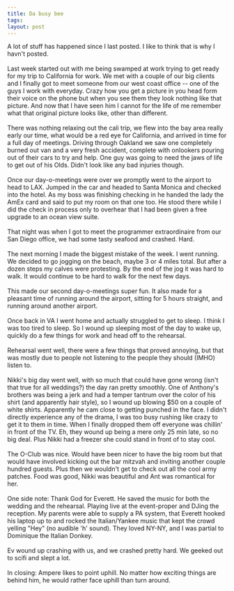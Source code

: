 ```yaml
---
title: Da busy bee
tags: 
layout: post
---
```

A lot of stuff has happened since I last posted.  I like to think that is why I havn't posted.<br /><br />Last week started out with me being swamped at work trying to get ready for my trip to California for work.  We met with a couple of our big clients and I finally got to meet someone from our west coast office -- one of the guys I work with everyday.  Crazy how you get a picture in you head form their voice on the phone but when you see them they look nothing like that picture.  And now that I have seen him I cannot for the life of me remember what that original picture looks like, other than different.  <br /><br />There was nothing relaxing out the cali trip, we flew into the bay area really early our time, what would be a red eye for California, and arrived in time for a full day of meetings.  Driving through Oakland we saw one completely burned out van and a very fresh accident, complete with onlookers pouring out of their cars to try and help.  One guy was going to need the jaws of life to get out of his Olds.  Didn't look like any bad injuries though. <br /><br />Once our day-o-meetings were over we promptly went to the airport to head to LAX.  Jumped in the car and headed to Santa Monica and checked into the hotel.  As my boss was finishing checking in he handed the lady the AmEx card and said to put my room on that one too.  He stood there while I did the check in process only to overhear that I had been given a free upgrade to an ocean view suite.    <br /><br />That night was when I got to meet the programmer extraordinaire from our San Diego office, we had some tasty seafood and crashed.  Hard. <br /><br />The next morning I made the biggest mistake of the week.  I went running.  We decided to go jogging on the beach, maybe 3 or 4 miles total. But after a dozen steps my calves were protesting.  By the end of the jog it was hard to walk.  It would continue to be hard to walk for the next few days.  <br /><br />This made our second day-o-meetings super fun.  It also made for a pleasant time of running around the airport, sitting for 5 hours straight, and running around another airport.<br /><br />Once back in VA I went home and actually struggled to get to sleep.  I think I was too tired to sleep.  So I wound up sleeping most of the day to wake up, quickly do a few things for work and head off to the rehearsal.  <br /><br />Rehearsal went well, there were a few things that proved annoying, but that was mostly due to people not listening to the people they should (IMHO) listen to. <br /><br />Nikki's big day went well, with so much that could have gone wrong (isn't that true for all weddings?) the day ran pretty smoothly.  One of Anthony's brothers was being a jerk and had a temper tantrum over the color of his shirt (and apparently hair style), so I wound up blowing $50 on a couple of white shirts.  Apparently he cam close to getting punched in the face.  I didn't directly experience any of the drama, I was too busy rushing like crazy to get it to them in time. When I finally dropped them off everyone was chillin' in front of the TV.  Eh, they wound up being a mere only 25 min late, so no big deal.  Plus Nikki had a freezer she could stand in front of to stay cool.  <br /><br />The O-Club was nice. Would have been nicer to have the big room but that would have involved kicking out the bar mitzvah and inviting another couple hundred guests. Plus then we wouldn't get to check out all the cool army patches.  Food was good, Nikki was beautiful and Ant was romantical for her.  <br /><br />One side note: Thank God for Everett.  He saved the music for both the wedding and the rehearsal.  Playing live at the event-proper and DJing the reception.  My parents were able to supply a PA system, that Everett hooked his laptop up to and rocked the Italian/Yankee music that kept the crowd yelling "Hey" (no audible 'h' sound).  They loved NY-NY, and I was partial to Dominique the Italian Donkey. <br /><br />Ev wound up crashing with us, and we crashed pretty hard.  We geeked out to scifi and slept a lot.  <br /><br />In closing:  Ampere likes to point uphill.  No matter how exciting things are behind him, he would rather face uphill than turn around.
